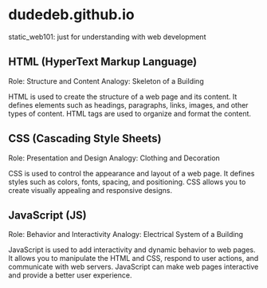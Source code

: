 # dudedeb.github.io
static_web101: just for understanding with web development


## HTML (HyperText Markup Language)
Role: Structure and Content
Analogy: Skeleton of a Building

HTML is used to create the structure of a web page and its content. It defines elements such as headings, paragraphs, links, images, and other types of content. HTML tags are used to organize and format the content.


## CSS (Cascading Style Sheets)
Role: Presentation and Design
Analogy: Clothing and Decoration

CSS is used to control the appearance and layout of a web page. It defines styles such as colors, fonts, spacing, and positioning. CSS allows you to create visually appealing and responsive designs.

## JavaScript (JS)
Role: Behavior and Interactivity
Analogy: Electrical System of a Building

JavaScript is used to add interactivity and dynamic behavior to web pages. It allows you to manipulate the HTML and CSS, respond to user actions, and communicate with web servers. JavaScript can make web pages interactive and provide a better user experience.